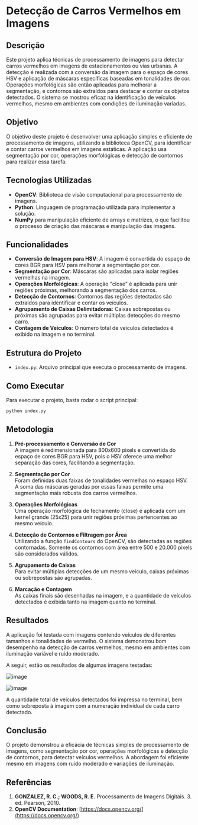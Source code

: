 # Detecção de Carros Vermelhos em Imagens

## Descrição

Este projeto aplica técnicas de processamento de imagens para detectar carros vermelhos em imagens de estacionamentos ou vias urbanas. A detecção é realizada com a conversão da imagem para o espaço de cores HSV e aplicação de máscaras específicas baseadas em tonalidades de cor. Operações morfológicas são então aplicadas para melhorar a segmentação, e contornos são extraídos para destacar e contar os objetos detectados. O sistema se mostrou eficaz na identificação de veículos vermelhos, mesmo em ambientes com condições de iluminação variadas.

## Objetivo

O objetivo deste projeto é desenvolver uma aplicação simples e eficiente de processamento de imagens, utilizando a biblioteca OpenCV, para identificar e contar carros vermelhos em imagens estáticas. A aplicação usa segmentação por cor, operações morfológicas e detecção de contornos para realizar essa tarefa.

## Tecnologias Utilizadas

- **OpenCV**: Biblioteca de visão computacional para processamento de imagens.
- **Python**: Linguagem de programação utilizada para implementar a solução.
- **NumPy** para manipulação eficiente de arrays e matrizes, o que facilitou o processo de criação das máscaras e manipulação das imagens.

## Funcionalidades

- **Conversão de Imagem para HSV**: A imagem é convertida do espaço de cores BGR para HSV para melhorar a segmentação por cor.
- **Segmentação por Cor**: Máscaras são aplicadas para isolar regiões vermelhas na imagem.
- **Operações Morfológicas**: A operação "close" é aplicada para unir regiões próximas, melhorando a segmentação dos carros.
- **Detecção de Contornos**: Contornos das regiões detectadas são extraídos para identificar e contar os veículos.
- **Agrupamento de Caixas Delimitadoras**: Caixas sobrepostas ou próximas são agrupadas para evitar múltiplas detecções do mesmo carro.
- **Contagem de Veículos**: O número total de veículos detectados é exibido na imagem e no terminal.

## Estrutura do Projeto

- `index.py`: Arquivo principal que executa o processamento de imagens.


## Como Executar

Para executar o projeto, basta rodar o script principal:

```bash
python index.py
```

## Metodologia

1. **Pré-processamento e Conversão de Cor**  
   A imagem é redimensionada para 800x600 pixels e convertida do espaço de cores BGR para HSV, pois o HSV oferece uma melhor separação das cores, facilitando a segmentação.

2. **Segmentação por Cor**  
   Foram definidas duas faixas de tonalidades vermelhas no espaço HSV. A soma das máscaras geradas por essas faixas permite uma segmentação mais robusta dos carros vermelhos.

3. **Operações Morfológicas**  
   Uma operação morfológica de fechamento (close) é aplicada com um kernel grande (25x25) para unir regiões próximas pertencentes ao mesmo veículo.

4. **Detecção de Contornos e Filtragem por Área**  
   Utilizando a função `findContours` do OpenCV, são detectadas as regiões contornadas. Somente os contornos com área entre 500 e 20.000 pixels são considerados válidos.

5. **Agrupamento de Caixas**  
   Para evitar múltiplas detecções de um mesmo veículo, caixas próximas ou sobrepostas são agrupadas.

6. **Marcação e Contagem**  
   As caixas finais são desenhadas na imagem, e a quantidade de veículos detectados é exibida tanto na imagem quanto no terminal.

## Resultados

A aplicação foi testada com imagens contendo veículos de diferentes tamanhos e tonalidades de vermelho. O sistema demonstrou bom desempenho na detecção de carros vermelhos, mesmo em ambientes com iluminação variável e ruído moderado.

A seguir, estão os resultados de algumas imagens testadas:

![image](https://github.com/user-attachments/assets/2445f8af-9056-4a7e-822a-73436888d6cb)

![image](https://github.com/user-attachments/assets/330f6758-51f3-4af7-b6c5-7942e74b4452)


A quantidade total de veículos detectados foi impressa no terminal, bem como sobreposta à imagem com a numeração individual de cada carro detectado.

## Conclusão

O projeto demonstrou a eficácia de técnicas simples de processamento de imagens, como segmentação por cor, operações morfológicas e detecção de contornos, para detectar veículos vermelhos. A abordagem foi eficiente mesmo em imagens com ruído moderado e variações de iluminação.

## Referências

1. **GONZALEZ, R. C.; WOODS, R. E.** Processamento de Imagens Digitais. 3. ed. Pearson, 2010.
2. **OpenCV Documentation**: [https://docs.opencv.org/](https://docs.opencv.org/)

